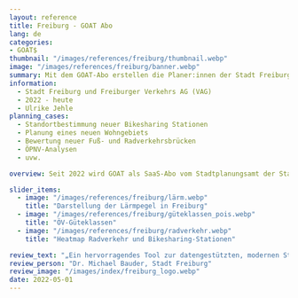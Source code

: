 ```yaml
---
layout: reference
title: Freiburg - GOAT Abo
lang: de
categories:
- GOAT$
thumbnail: "/images/references/freiburg/thumbnail.webp"
image: "/images/references/freiburg/banner.webp"
summary: Mit dem GOAT-Abo erstellen die Planer:innen der Stadt Freiburg und der Freiburger Verkehrs AG Erreichbarkeitsanalysen für eine Vielzahl an Planungsfragen. 
information:
  - Stadt Freiburg und Freiburger Verkehrs AG (VAG)
  - 2022 - heute
  - Ulrike Jehle
planning_cases:
  - Standortbestimmung neuer Bikesharing Stationen
  - Planung eines neuen Wohngebiets
  - Bewertung neuer Fuß- und Radverkehrsbrücken
  - ÖPNV-Analysen
  - uvw.

overview: Seit 2022 wird GOAT als SaaS-Abo vom Stadtplanungsamt der Stadt Freiburg und der VAG genutzt und für eine Vielzahl an Planungfragen eingesetzt. Kürzlich wurden 5 weitere GOAT-Lizenzen durch die Stadt Freiburg erworben.

slider_items:
  - image: "/images/references/freiburg/lärm.webp"
    title: "Darstellung der Lärmpegel in Freiburg"
  - image: "/images/references/freiburg/güteklassen_pois.webp"
    title: "ÖV-Güteklassen"
  - image: "/images/references/freiburg/radverkehr.webp"
    title: "Heatmap Radverkehr und Bikesharing-Stationen"

review_text: "„Ein hervorragendes Tool zur datengestützten, modernen Stadt- und Mobilitätsplanung für ambitionierte 15-Minuten-Städte.”"
review_person: "Dr. Michael Bauder, Stadt Freiburg"
review_image: "/images/index/freiburg_logo.webp"
date: 2022-05-01
---
```




